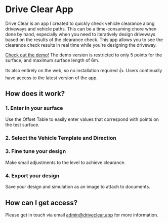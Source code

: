 # Drive Clear App

Drive Clear is an app I created to quickly check vehicle clearance along driveways and vehicle paths. This can be a time-consuming chore when done by hand, especially when you need to iteratively design driveways based on the results of the clearance check. This app allows you to see the clearance check results in real time while you're designing the driveway.

[Check out the demo!](https://driveclear.app/demo) The demo version is restricted to only 5 points for the surface, and maximum surface length of 6m.

Its also entirely on the web, so no installation required 👍. Users continually have access to the latest version of the app.

## How does it work?

### 1. Enter in your surface

Use the Offset Table to easily enter values that correspond with points on the test surface.

### 2. Select the Vehicle Template and Direction

### 3. Fine tune your design

Make small adjustments to the level to achieve clearance.

### 4. Export your design

Save your design and simulation as an image to attach to documents.

## How can I get access?

Please get in touch via email [admin@driveclear.app](mailto:admin@driveclear.app) for more information.
